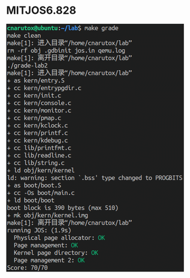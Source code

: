 # MITJOS6.828
![Image text](https://raw.githubusercontent.com/cnarutox/MITJOS6.828/lab2/image/make%20grade.bmp)
